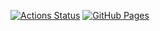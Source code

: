  [![Actions Status](https://github.com/Honam0905/CP-library/workflows/verify/badge.svg)](https://github.com/Honam0905/CP-library/actions)
[![GitHub Pages](https://img.shields.io/static/v1?label=GitHub+Pages&message=+&color=brightgreen&logo=github)](https://Honam0905.github.io/CP-library/)
